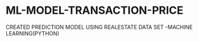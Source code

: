 # ML-MODEL-TRANSACTION-PRICE
CREATED PREDICTION MODEL USING  REALESTATE DATA SET -MACHINE LEARNING(PYTHON)
